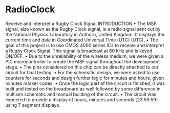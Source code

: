 # RadioClock
 Receive and interpret a  Rugby Clock Signal
INTRODUCTION
• The MSF signal, also known as the Rugby Clock signal, is a radio signal sent out by 
the National Physics Laboratory in Anthorn, United Kingdom. It displays the current 
time and date in Coordinated Universal Time (UTC) (UTC). 
• The goal of this project is to use CMOS 4000 series ICs to receive and interpret a 
Rugby Clock Signal. This signal is broadcast at 60 kHz and is keyed ON/OFF. 
• Due to the unreliability of the wireless medium, we were given a PIC microcontroller 
to create the MSF signal throughout the development stage.
• The pins considered on this chip can be directly attached to our circuit for final 
testing.
• For the schematic design, we were asked to use counters for seconds and design 
further logic for minutes and hours, given minutes marker codes.
• Once the logic part of the circuit is finished, it was built and tested on the breadboard 
as well followed by some difference in multisim schematic and manual building of 
the circuit.
• The circuit was expected to provide a display of hours, minutes and seconds 
[23:59:59] using 7 segment displays.
